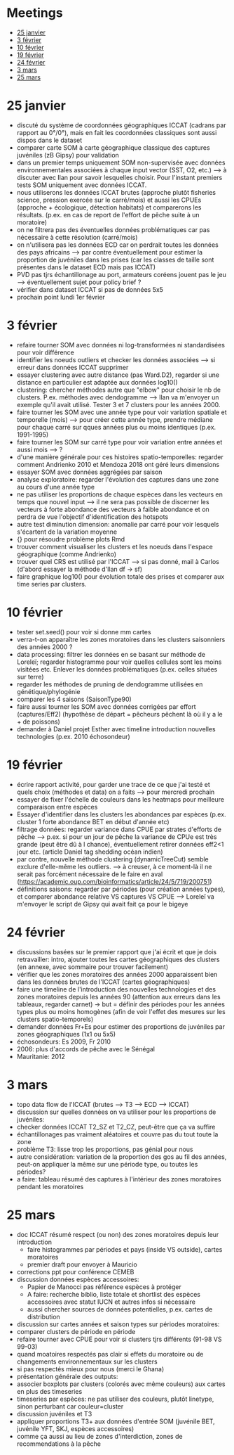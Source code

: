 # Meetings
* [25 janvier](#25-janvier)
* [3 février](#3-février)
* [10 février](#10-février)
* [19 février](#19-février)
* [24 février](#24-février)
* [3 mars](#3-mars)
* [25 mars](#25-mars)
# 25 janvier
* discuté du système de coordonnées géographiques ICCAT (cadrans par rapport au 0°/0°), mais en fait les coordonnées classiques sont aussi dispos dans le dataset
* comparer carte SOM à carte géographique classique des captures juvéniles (zB Gipsy) pour validation
* dans un premier temps uniquement SOM non-supervisée avec données environnementales associées à chaque input vector (SST, O2, etc.) --> à discuter avec Ilan pour savoir lesquelles choisir. Pour l'instant premiers tests SOM uniquement avec données ICCAT.
* nous utiliserons les données ICCAT brutes (approche plutôt fisheries science, pression exercée sur le carré/mois) et aussi les CPUEs (approche + écologique, détection habitats) et comparerons les résultats. (p.ex. en cas de report de l'effort de pêche suite à un moratoire)
* on ne filtrera pas des éventuelles données problématiques car pas nécessaire à cette résolution (carré/mois)
* on n'utilisera pas les données ECD car on perdrait toutes les données des pays africains --> par contre éventuellement pour estimer la proportion de juvéniles dans les prises (car les classes de taille sont présentes dans le dataset ECD mais pas ICCAT)
* PVD pas tjrs échantillonage au port, armateurs coréens jouent pas le jeu --> éventuellement sujet pour policy brief ?
* vérifier dans dataset ICCAT si pas de données 5x5
* prochain point lundi 1er février
# 3 février
* refaire tourner SOM avec données ni log-transformées ni standardisées pour voir différence
* identifier les noeuds outliers et checker les données associées --> si erreur dans données ICCAT supprimer
* essayer clustering avec autre distance (pas Ward.D2), regarder si une distance en particulier est adaptée aux données log10()
* clustering: chercher méthodes autre que "elbow" pour choisir le nb de clusters. P.ex. méthodes avec dendogramme --> Ilan va m'envoyer un exemple qu'il avait utilisé. Tester 3 et 7 clusters pour les années 2000.
* faire tourner les SOM avec une année type pour voir variation spatiale et temporelle (mois) --> pour créer cette année type, prendre médiane pour chaque carré sur qques années plus ou moins identiques (p.ex. 1991-1995)
* faire tourner les SOM sur carré type pour voir variation entre années et aussi mois --> ?
* d'une manière générale pour ces histoires spatio-temporelles: regarder comment Andrienko 2010 et Mendoza 2018 ont géré leurs dimensions
* essayer SOM avec données aggrégées par saison
* analyse exploratoire: regarder l'évolution des captures dans une zone au cours d'une année type
* ne pas utiliser les proportions de chaque espèces dans les vecteurs en temps que nouvel input -->  il ne sera pas possible de discerner les vecteurs à forte abondance des vecteurs à faible abondance et on perdra de vue l'objectif d'identification des hotspots
* autre test diminution dimension: anomalie par carré pour voir lesquels s'écartent de la variation moyenne
* {} pour résoudre problème plots Rmd
* trouver comment visualiser les clusters et les noeuds dans l'espace géographique (comme Andrienko)
* trouver quel CRS est utilisé par l'ICCAT --> si pas donné, mail à Carlos (d'abord essayer la méthode d'Ilan df -> sf)
* faire graphique log10() pour évolution totale des prises et comparer aux time series par clusters.
# 10 février
* tester set.seed() pour voir si donne mm cartes
* verra-t-on apparaître les zones moratoires dans les clusters saisonniers des années 2000 ?
* data processing: filtrer les données en se basant sur méthode de Loreleï; regarder histogramme pour voir quelles cellules sont les moins visitées etc. Enlever les données problématiques (p.ex. celles situées sur terre)
* regarder les méthodes de pruning de dendogramme utilisées en génétique/phylogénie
* comparer les 4 saisons (SaisonType90)
* faire aussi tourner les SOM avec données corrigées par effort (captures/Eff2) (hypothèse de départ = pêcheurs pêchent là où il y a le + de poissons)
* demander à Daniel projet Esther avec timeline introduction nouvelles technologies (p.ex. 2010 échosondeur)
# 19 février
* écrire rapport activité, pour garder une trace de ce que j'ai testé et quels choix (méthodes et data) on a faits --> pour mercredi prochain
* essayer de fixer l'échelle de couleurs dans les heatmaps pour meilleure comparaison entre espèces
* Essayer d'identifier dans les clusters les abondances par espèces (p.ex. cluster 1 forte abondance BET en début d'année etc)
* filtrage données: regarder variance dans CPUE par strates d'efforts de pêche --> p.ex. si pour un jour de pêche la variance de CPUe est très grande (peut être dû à l chance), éventuellement retirer données eff2<1 jour etc. (article Daniel tag shedding océan indien)
* par contre, nouvelle méthode clustering (dynamicTreeCut) semble exclure d'elle-même les outliers. --> à creuser, à ce moment-là il ne serait pas forcément nécessaire de le faire en aval (https://academic.oup.com/bioinformatics/article/24/5/719/200751)
* définitions saisons: regarder par périodes (pour création années types), et comparer abondance relative VS captures VS CPUE --> Loreleï va m'envoyer le script de Gipsy qui avait fait ça pour le bigeye 
# 24 février
* discussions basées sur le premier rapport que j'ai écrit et que je dois retravailler: intro, ajouter toutes les cartes géographiques des clusters (en annexe, avec sommaire pour trouver facilement)
* vérifier que les zones moratoires des années 2000 apparaissent bien dans les données brutes de l'ICCAT (cartes géographiques)
* faire une timeline de l'introduction des nouvelles technologies et des zones moratoires depuis les années 90 (attention aux erreurs dans les tableaux, regarder carnet) -> but = définir des périodes pour les années types plus ou moins homogènes (afin de voir l'effet des mesures sur les clusters spatio-temporels)
* demander données Fr+Es pour estimer des proportions de juvéniles par zones géographiques (1x1 ou 5x5)
* échosondeurs: Es 2009, Fr 2010
* 2006: plus d'accords de pêche avec le Sénégal
* Mauritanie: 2012
# 3 mars
* topo data flow de l'ICCAT (brutes --> T3 --> ECD --> ICCAT)
* discussion sur quelles données on va utiliser pour les proportions de juvéniles:
* checker données ICCAT T2_SZ et T2_CZ, peut-être que ça va suffire 
* échantillonages pas vraiment aléatoires et couvre pas du tout toute la zone
* problème T3: lisse trop les proportions, pas génial pour nous
* autre considération: variation de la proportion des gos au fil des années, peut-on appliquer la même sur une période type, ou toutes les périodes?
* a faire: tableau résumé des captures à l'intérieur des zones moratoires pendant les moratoires
# 25 mars
* doc ICCAT résumé respect (ou non) des zones moratoires depuis leur introduction 
  * faire histogrammes par périodes et pays (inside VS outside), cartes moratoires
  * premier draft pour envoyer à Mauricio 
* corrections ppt pour conférence CEMEB
* discussion données espèces accessoires: 
  * Papier de Manocci pas référence espèces à protéger
  * A faire: recherche biblio, liste totale et shortlist des espèces accessoires avec statut IUCN et autres infos si nécessaire
  * aussi chercher sources de données potentielles, p.ex. cartes de distribution
 * discussion sur cartes années et saison types sur périodes moratoires:
  * comparer clusters de période en période
  * refaire tourner avec CPUE pour voir si clusters tjrs différents (91-98 VS 99-03)
  * quand moatoires respectés pas clair si effets du moratoire ou de changements environnementaux sur les clusters
  * si pas respectés mieux pour nous (merci le Ghana)
 * présentation générale des outputs: 
  * associer boxplots par clusters (colorés avec même couleurs) aux cartes en plus des timeseries
  * timeseries par espèces: ne pas utiliser des couleurs, plutôt linetype, sinon perturbant car couleur=cluster
 * discussion juvéniles et T3
  * appliquer proportions T3+ aux données d'entrée SOM (juvénile BET, juvénile YFT, SKJ, espèces accessoires)
  * comme ça aussi au lieu de zones d'interdiction, zones de recommendations à la pêche
